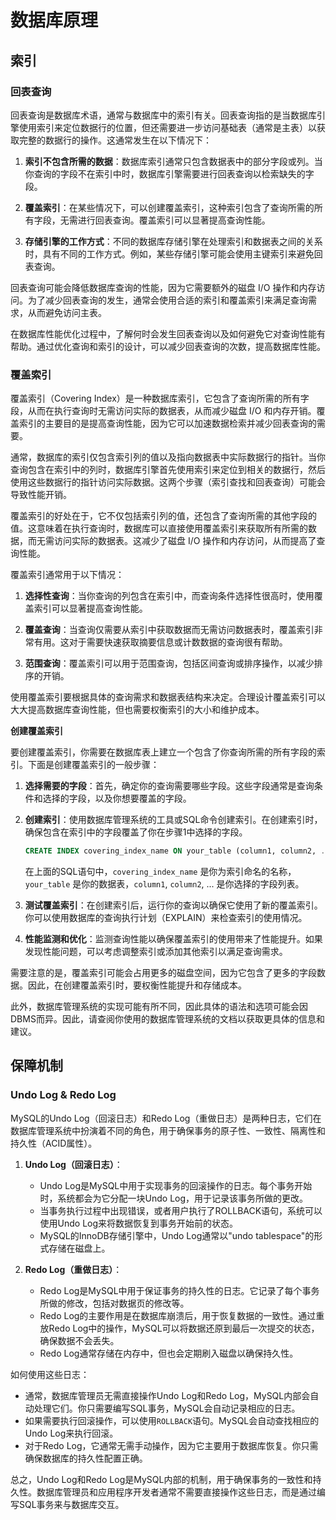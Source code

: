# 数据库原理

## 索引

### 回表查询

回表查询是数据库术语，通常与数据库中的索引有关。回表查询指的是当数据库引擎使用索引来定位数据行的位置，但还需要进一步访问基础表（通常是主表）以获取完整的数据行的操作。这通常发生在以下情况下：

1. **索引不包含所需的数据**：数据库索引通常只包含数据表中的部分字段或列。当你查询的字段不在索引中时，数据库引擎需要进行回表查询以检索缺失的字段。

2. **覆盖索引**：在某些情况下，可以创建覆盖索引，这种索引包含了查询所需的所有字段，无需进行回表查询。覆盖索引可以显著提高查询性能。

3. **存储引擎的工作方式**：不同的数据库存储引擎在处理索引和数据表之间的关系时，具有不同的工作方式。例如，某些存储引擎可能会使用主键索引来避免回表查询。

回表查询可能会降低数据库查询的性能，因为它需要额外的磁盘 I/O 操作和内存访问。为了减少回表查询的发生，通常会使用合适的索引和覆盖索引来满足查询需求，从而避免访问主表。

在数据库性能优化过程中，了解何时会发生回表查询以及如何避免它对查询性能有帮助。通过优化查询和索引的设计，可以减少回表查询的次数，提高数据库性能。

### 覆盖索引

覆盖索引（Covering Index）是一种数据库索引，它包含了查询所需的所有字段，从而在执行查询时无需访问实际的数据表，从而减少磁盘 I/O 和内存开销。覆盖索引的主要目的是提高查询性能，因为它可以加速数据检索并减少回表查询的需要。

通常，数据库的索引仅包含索引列的值以及指向数据表中实际数据行的指针。当你查询包含在索引中的列时，数据库引擎首先使用索引来定位到相关的数据行，然后使用这些数据行的指针访问实际数据。这两个步骤（索引查找和回表查询）可能会导致性能开销。

覆盖索引的好处在于，它不仅包括索引列的值，还包含了查询所需的其他字段的值。这意味着在执行查询时，数据库可以直接使用覆盖索引来获取所有所需的数据，而无需访问实际的数据表。这减少了磁盘 I/O 操作和内存访问，从而提高了查询性能。

覆盖索引通常用于以下情况：

1. **选择性查询**：当你查询的列包含在索引中，而查询条件选择性很高时，使用覆盖索引可以显著提高查询性能。

2. **覆盖查询**：当查询仅需要从索引中获取数据而无需访问数据表时，覆盖索引非常有用。这对于需要快速获取摘要信息或计数数据的查询很有帮助。

3. **范围查询**：覆盖索引可以用于范围查询，包括区间查询或排序操作，以减少排序的开销。

使用覆盖索引要根据具体的查询需求和数据表结构来决定。合理设计覆盖索引可以大大提高数据库查询性能，但也需要权衡索引的大小和维护成本。



**创建覆盖索引**

要创建覆盖索引，你需要在数据库表上建立一个包含了你查询所需的所有字段的索引。下面是创建覆盖索引的一般步骤：

1. **选择需要的字段**：首先，确定你的查询需要哪些字段。这些字段通常是查询条件和选择的字段，以及你想要覆盖的字段。

2. **创建索引**：使用数据库管理系统的工具或SQL命令创建索引。在创建索引时，确保包含在索引中的字段覆盖了你在步骤1中选择的字段。

    ```sql
    CREATE INDEX covering_index_name ON your_table (column1, column2, ...);
    ```

    在上面的SQL语句中，`covering_index_name` 是你为索引命名的名称，`your_table` 是你的数据表，`column1`, `column2`, ... 是你选择的字段列表。

3. **测试覆盖索引**：在创建索引后，运行你的查询以确保它使用了新的覆盖索引。你可以使用数据库的查询执行计划（EXPLAIN）来检查索引的使用情况。

4. **性能监测和优化**：监测查询性能以确保覆盖索引的使用带来了性能提升。如果发现性能问题，可以考虑调整索引或添加其他索引以满足查询需求。

需要注意的是，覆盖索引可能会占用更多的磁盘空间，因为它包含了更多的字段数据。因此，在创建覆盖索引时，要权衡性能提升和存储成本。

此外，数据库管理系统的实现可能有所不同，因此具体的语法和选项可能会因DBMS而异。因此，请查阅你使用的数据库管理系统的文档以获取更具体的信息和建议。

## 保障机制

### Undo Log & Redo Log

MySQL的Undo Log（回滚日志）和Redo Log（重做日志）是两种日志，它们在数据库管理系统中扮演着不同的角色，用于确保事务的原子性、一致性、隔离性和持久性（ACID属性）。

1. **Undo Log（回滚日志）**：
   - Undo Log是MySQL中用于实现事务的回滚操作的日志。每个事务开始时，系统都会为它分配一块Undo Log，用于记录该事务所做的更改。
   - 当事务执行过程中出现错误，或者用户执行了ROLLBACK语句，系统可以使用Undo Log来将数据恢复到事务开始前的状态。
   - MySQL的InnoDB存储引擎中，Undo Log通常以"undo tablespace"的形式存储在磁盘上。

2. **Redo Log（重做日志）**：
   - Redo Log是MySQL中用于保证事务的持久性的日志。它记录了每个事务所做的修改，包括对数据页的修改等。
   - Redo Log的主要作用是在数据库崩溃后，用于恢复数据的一致性。通过重放Redo Log中的操作，MySQL可以将数据还原到最后一次提交的状态，确保数据不会丢失。
   - Redo Log通常存储在内存中，但也会定期刷入磁盘以确保持久性。

如何使用这些日志：
- 通常，数据库管理员无需直接操作Undo Log和Redo Log，MySQL内部会自动处理它们。你只需要编写SQL事务，MySQL会自动记录相应的日志。
- 如果需要执行回滚操作，可以使用`ROLLBACK`语句。MySQL会自动查找相应的Undo Log来执行回滚。
- 对于Redo Log，它通常无需手动操作，因为它主要用于数据库恢复。你只需确保数据库的持久性配置正确。

总之，Undo Log和Redo Log是MySQL内部的机制，用于确保事务的一致性和持久性。数据库管理员和应用程序开发者通常不需要直接操作这些日志，而是通过编写SQL事务来与数据库交互。